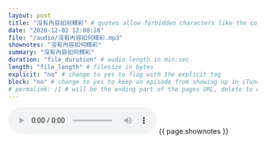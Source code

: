 ```yaml
---
layout: post
title: "沒有內容如何精彩" # quotes allow forbidden characters like the colon
date: "2020-12-02 12:00:28"
file: "/audio/沒有內容如何精彩.mp3"
shownotes: "沒有內容如何精彩"
summary: "沒有內容如何精彩"
duration: "file_duration" # audio length in min:sec
length: "file_length" # filesize in bytes
explicit: "no" # change to yes to flag with the explicit tag
block: "no" # change to yes to keep an episode from showing up in iTunes
# permalink: /1 # will be the ending part of the pages URL, delete to default to the title
---
```


<audio controls>
<source src="{{site.url}}{{site.baseurl}}{{ page.file }}" type="audio/x-mp3">
Your browser does not support the audio element.
</audio>
{{ page.shownotes }}
